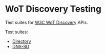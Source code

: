 # WoT Discovery Testing
Test suites for [W3C WoT Discovery](https://www.w3.org/TR/wot-discovery/) APIs.

Test suites:
* [Directory](./directory)
* [DNS-SD](./dnssd)